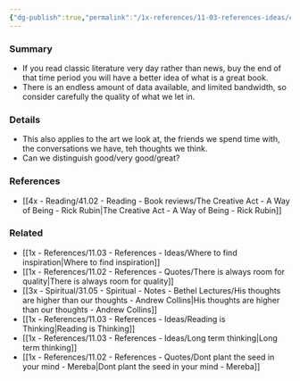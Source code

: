 ```yaml
---
{"dg-publish":true,"permalink":"/1x-references/11-03-references-ideas/carefully-curate-the-quality-of-what-you-let-into-your-mind/","title":"Carefully curate the quality of what you let into your mind","dgShowBacklinks":false}
---
```



### Summary
- If you read classic literature very day rather than news, buy the end of that time period you will have a better idea of what is a great book. 
- There is an endless amount of data available, and limited bandwidth, so consider carefully the quality of what we let in.

### Details
- This also applies to the art we look at, the friends we spend time with, the conversations we have, teh thoughts we think.
- Can we distinguish good/very good/great?

### References
- [[4x - Reading/41.02 - Reading - Book reviews/The Creative Act - A Way of Being - Rick Rubin\|The Creative Act - A Way of Being - Rick Rubin]]

### Related
- [[1x - References/11.03 - References - Ideas/Where to find inspiration\|Where to find inspiration]]
- [[1x - References/11.02 - References - Quotes/There is always room for quality\|There is always room for quality]]
- [[3x - Spiritual/31.05 - Spiritual - Notes - Bethel Lectures/His thoughts are higher than our thoughts - Andrew Collins\|His thoughts are higher than our thoughts - Andrew Collins]]
- [[1x - References/11.03 - References - Ideas/Reading is Thinking\|Reading is Thinking]]
- [[1x - References/11.03 - References - Ideas/Long term thinking\|Long term thinking]]
- [[1x - References/11.02 - References - Quotes/Dont plant the seed in your mind - Mereba\|Dont plant the seed in your mind - Mereba]]